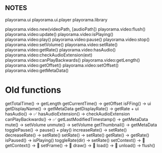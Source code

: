NOTES
---

playorama.ui
playorama.ui.player
playorama.library

playorama.video.new(videoPath, [audioPath])
playorama.video:flush()
playorama.video:update()
playorama.video:isPlaying()
playorama.video:play()
playorama.video:pause()
playorama.video:stop()
playorama.video:setVolume()
playorama.video:setRate()
playorama.video:getRate()
playorama.video:hasAudio()
playorama.video:checkAudioExtension(ext)
playorama.video:canPlayBackwards()
playorama.video:getLength()
playorama.video:getOffset()
playorama.video:setOffset()
playorama.video:getMetaData()

# Old functions

getTotalTime() -> getLength
getCurrentTime() -> getOffset
isFFing() -> ui
getDisplayName() -> getMetaData
getDisplayRate() -> getRate + ui
hasAudio() -> ✅
hasAudioExtension() -> checkAudioExtension
canPlayBackwards() -> ✅
getLastModifiedTimestamp() -> getMetaData
mute() -> setVolume
unmute() -> setVolume
getThumbnail() -> getMetaData
togglePause() -> pause() + play()
increaseRate() -> setRate()
decreaseRate() -> setRate()
setRate() -> setRate()
getRate() -> getRate()
isPaused() -> isPlaying()
toggleRate(dir) -> setRate()
setContext() -> 🚫
getContext() -> 🚫
setFrame() -> 🚫
draw() -> 🚫
load() -> 🚫
unload() -> flush()

